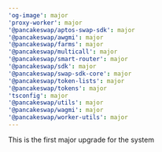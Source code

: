 ```yaml
---
'og-image': major
'proxy-worker': major
'@pancakeswap/aptos-swap-sdk': major
'@pancakeswap/awgmi': major
'@pancakeswap/farms': major
'@pancakeswap/multicall': major
'@pancakeswap/smart-router': major
'@pancakeswap/sdk': major
'@pancakeswap/swap-sdk-core': major
'@pancakeswap/token-lists': major
'@pancakeswap/tokens': major
'tsconfig': major
'@pancakeswap/utils': major
'@pancakeswap/wagmi': major
'@pancakeswap/worker-utils': major
---
```


This is the first major upgrade for the system
